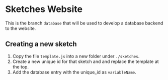 # Sketches Website

This is the branch `database` that will be used to develop a database backend to the website.

## Creating a new sketch
1. Copy the file `template.js` into a new folder under `./sketches`.
2. Create a new unique id for that sketch and and replace the template at the top.
3. Add the database entry with the unique_id as `variableName`.

